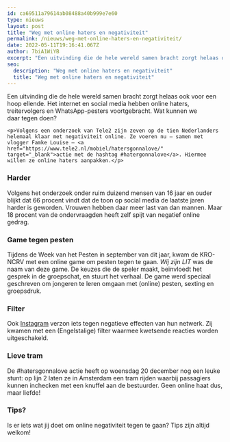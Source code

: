 ```yaml
---
id: ca69511a79614ab08488a40b999e7e60
type: nieuws
layout: post
title: "Weg met online haters en negativiteit"
permalink: /nieuws/weg-met-online-haters-en-negativiteit/
date: 2022-05-11T19:16:41.067Z
author: 7biA1WiYB
excerpt: "Een uitvinding die de hele wereld samen bracht zorgt helaas ook voor een hoop ellende. Het internet en social media hebben online haters, treitervolgers en WhatsApp-pesters voortgebracht. Wat kunnen we daar tegen doen?  "
seo:
  description: "Weg met online haters en negativiteit"
  title: "Weg met online haters en negativiteit"
---
```

Een uitvinding die de hele wereld samen bracht zorgt helaas ook voor een hoop ellende. Het internet en social media hebben online haters, treitervolgers en WhatsApp-pesters voortgebracht. Wat kunnen we daar tegen doen?  

    <p>Volgens een onderzoek van Tele2 zijn zeven op de tien Nederlanders helemaal klaar met negativiteit online. Ze voeren nu – samen met vlogger Famke Louise – <a href="https://www.tele2.nl/mobiel/hatersgonnalove/" target="_blank">actie met de hashtag #hatergonnalove</a>. Hiermee willen ze online haters aanpakken.</p>
<h3>Harder</h3>
<p>Volgens het onderzoek onder ruim duizend mensen van 16 jaar en ouder blijkt dat 66 procent vindt dat de toon op social media de laatste jaren harder is geworden. Vrouwen hebben daar meer last van dan mannen. Maar 18 procent van de ondervraagden heeft zelf spijt van negatief online gedrag.</p>
<h3>Game tegen pesten</h3>
<p>Tijdens de Week van het Pesten in september van dit jaar, kwam de KRO-NCRV met een online game om pesten tegen te gaan. <em>Wij zijn LIT</em> was de naam van deze game. De keuzes die de speler maakt, beïnvloedt het gesprek in de groepschat, en stuurt het verhaal. De game werd speciaal geschreven om jongeren te leren omgaan met (online) pesten, sexting en groepsdruk.</p>
<h3>Filter</h3>
<p>Ook <a href="https://7dagen.netlify.app/lifestyle-nieuws/instagram-schakelt-kwetsende-reacties-uit">Instagram</a> verzon iets tegen negatieve effecten van hun netwerk. Zij kwamen met een (Engelstalige) filter waarmee kwetsende reacties worden uitgeschakeld.</p>
<h3>Lieve tram</h3>
<p>De #hatersgonnalove actie heeft op woensdag 20 december nog een leuke stunt: op lijn 2 laten ze in Amsterdam een tram rijden waarbij passagiers kunnen inchecken met een knuffel aan de bestuurder. Geen online haat dus, maar liefde!</p>
<h3>Tips?</h3>
<p>Is er iets wat jij doet om online negativiteit tegen te gaan? Tips zijn altijd welkom!</p>  
